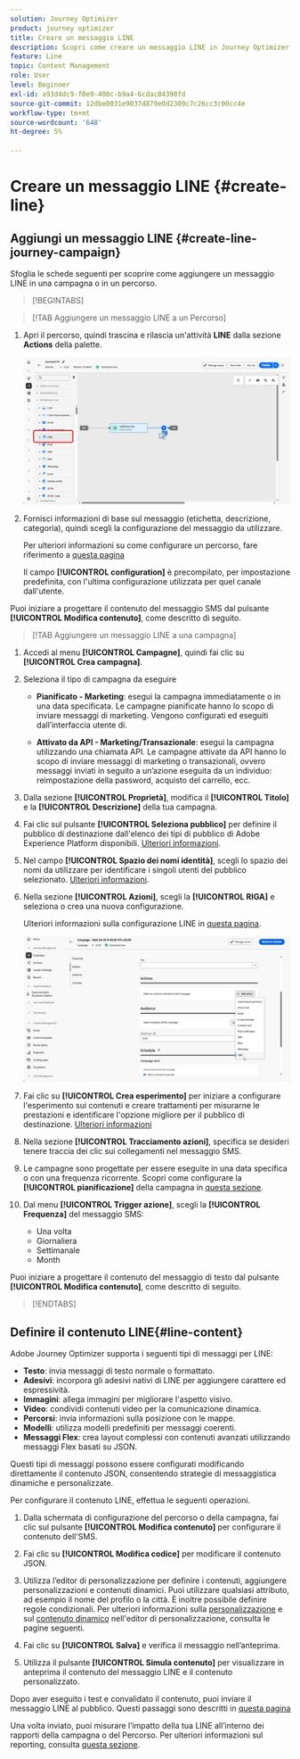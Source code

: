 ```yaml
---
solution: Journey Optimizer
product: journey optimizer
title: Creare un messaggio LINE
description: Scopri come creare un messaggio LINE in Journey Optimizer
feature: Line
topic: Content Management
role: User
level: Beginner
exl-id: a93d4dc9-f0e9-400c-b9a4-6cdac84390fd
source-git-commit: 12dbe0031e9037d879e0d2309c7c26cc3c00cc4e
workflow-type: tm+mt
source-wordcount: '648'
ht-degree: 5%

---
```


# Creare un messaggio LINE {#create-line}

## Aggiungi un messaggio LINE {#create-line-journey-campaign}

Sfoglia le schede seguenti per scoprire come aggiungere un messaggio LINE in una campagna o in un percorso.

>[!BEGINTABS]

>[!TAB Aggiungere un messaggio LINE a un Percorso]

1. Apri il percorso, quindi trascina e rilascia un&#39;attività **LINE** dalla sezione **Actions** della palette.

   ![](assets/jo-line-1.png)

1. Fornisci informazioni di base sul messaggio (etichetta, descrizione, categoria), quindi scegli la configurazione del messaggio da utilizzare.

   Per ulteriori informazioni su come configurare un percorso, fare riferimento a [questa pagina](../building-journeys/journey-gs.md)

   Il campo **[!UICONTROL configuration]** è precompilato, per impostazione predefinita, con l&#39;ultima configurazione utilizzata per quel canale dall&#39;utente.

Puoi iniziare a progettare il contenuto del messaggio SMS dal pulsante **[!UICONTROL Modifica contenuto]**, come descritto di seguito.

>[!TAB Aggiungere un messaggio LINE a una campagna]

1. Accedi al menu **[!UICONTROL Campagne]**, quindi fai clic su **[!UICONTROL Crea campagna]**.

1. Seleziona il tipo di campagna da eseguire

   * **Pianificato - Marketing**: esegui la campagna immediatamente o in una data specificata. Le campagne pianificate hanno lo scopo di inviare messaggi di marketing. Vengono configurati ed eseguiti dall’interfaccia utente di.

   * **Attivato da API - Marketing/Transazionale**: esegui la campagna utilizzando una chiamata API. Le campagne attivate da API hanno lo scopo di inviare messaggi di marketing o transazionali, ovvero messaggi inviati in seguito a un’azione eseguita da un individuo: reimpostazione della password, acquisto del carrello, ecc.

1. Dalla sezione **[!UICONTROL Proprietà]**, modifica il **[!UICONTROL Titolo]** e la **[!UICONTROL Descrizione]** della tua campagna.

1. Fai clic sul pulsante **[!UICONTROL Seleziona pubblico]** per definire il pubblico di destinazione dall&#39;elenco dei tipi di pubblico di Adobe Experience Platform disponibili. [Ulteriori informazioni](../audience/about-audiences.md).

1. Nel campo **[!UICONTROL Spazio dei nomi identità]**, scegli lo spazio dei nomi da utilizzare per identificare i singoli utenti del pubblico selezionato. [Ulteriori informazioni](../event/about-creating.md#select-the-namespace).

1. Nella sezione **[!UICONTROL Azioni]**, scegli la **[!UICONTROL RIGA]** e seleziona o crea una nuova configurazione.

   Ulteriori informazioni sulla configurazione LINE in [questa pagina](line-configuration.md).

   ![](assets/campaign-line-1.png)

1. Fai clic su **[!UICONTROL Crea esperimento]** per iniziare a configurare l&#39;esperimento sui contenuti e creare trattamenti per misurarne le prestazioni e identificare l&#39;opzione migliore per il pubblico di destinazione. [Ulteriori informazioni](../content-management/content-experiment.md)

1. Nella sezione **[!UICONTROL Tracciamento azioni]**, specifica se desideri tenere traccia dei clic sui collegamenti nel messaggio SMS.

1. Le campagne sono progettate per essere eseguite in una data specifica o con una frequenza ricorrente. Scopri come configurare la **[!UICONTROL pianificazione]** della campagna in [questa sezione](../campaigns/create-campaign.md#schedule).

1. Dal menu **[!UICONTROL Trigger azione]**, scegli la **[!UICONTROL Frequenza]** del messaggio SMS:

   * Una volta
   * Giornaliera
   * Settimanale
   * Month

Puoi iniziare a progettare il contenuto del messaggio di testo dal pulsante **[!UICONTROL Modifica contenuto]**, come descritto di seguito.

>[!ENDTABS]

## Definire il contenuto LINE{#line-content}

Adobe Journey Optimizer supporta i seguenti tipi di messaggi per LINE:

* **Testo**: invia messaggi di testo normale o formattato.
* **Adesivi**: incorpora gli adesivi nativi di LINE per aggiungere carattere ed espressività.
* **Immagini**: allega immagini per migliorare l&#39;aspetto visivo.
* **Video**: condividi contenuti video per la comunicazione dinamica.
* **Percorsi**: invia informazioni sulla posizione con le mappe.
* **Modelli**: utilizza modelli predefiniti per messaggi coerenti.
* **Messaggi Flex**: crea layout complessi con contenuti avanzati utilizzando messaggi Flex basati su JSON.

Questi tipi di messaggi possono essere configurati modificando direttamente il contenuto JSON, consentendo strategie di messaggistica dinamiche e personalizzate.

Per configurare il contenuto LINE, effettua le seguenti operazioni.

1. Dalla schermata di configurazione del percorso o della campagna, fai clic sul pulsante **[!UICONTROL Modifica contenuto]** per configurare il contenuto dell&#39;SMS.

1. Fai clic su **[!UICONTROL Modifica codice]** per modificare il contenuto JSON.

1. Utilizza l’editor di personalizzazione per definire i contenuti, aggiungere personalizzazioni e contenuti dinamici. Puoi utilizzare qualsiasi attributo, ad esempio il nome del profilo o la città. È inoltre possibile definire regole condizionali. Per ulteriori informazioni sulla [personalizzazione](../personalization/personalize.md) e sul [contenuto dinamico](../personalization/get-started-dynamic-content.md) nell&#39;editor di personalizzazione, consulta le pagine seguenti.

1. Fai clic su **[!UICONTROL Salva]** e verifica il messaggio nell’anteprima.

1. Utilizza il pulsante **[!UICONTROL Simula contenuto]** per visualizzare in anteprima il contenuto del messaggio LINE e il contenuto personalizzato.

Dopo aver eseguito i test e convalidato il contenuto, puoi inviare il messaggio LINE al pubblico. Questi passaggi sono descritti in [questa pagina](send-line.md)

Una volta inviato, puoi misurare l’impatto della tua LINE all’interno dei rapporti della campagna o del Percorso. Per ulteriori informazioni sul reporting, consulta [questa sezione](../reports/campaign-global-report-cja.md).
